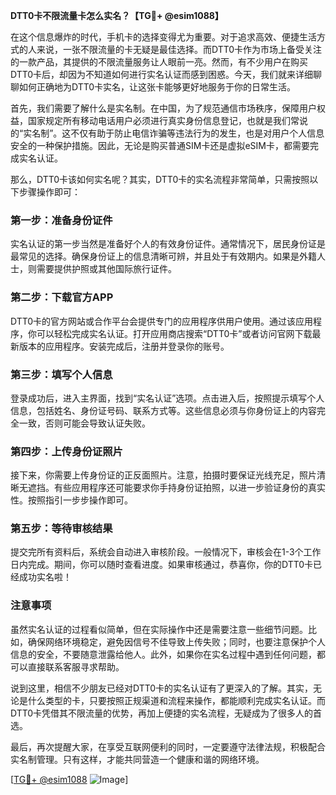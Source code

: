 **DTT0卡不限流量卡怎么实名？【TG💪+ @esim1088】**

在这个信息爆炸的时代，手机卡的选择变得尤为重要。对于追求高效、便捷生活方式的人来说，一张不限流量的卡无疑是最佳选择。而DTT0卡作为市场上备受关注的一款产品，其提供的不限流量服务让人眼前一亮。然而，有不少用户在购买DTT0卡后，却因为不知道如何进行实名认证而感到困惑。今天，我们就来详细聊聊如何正确地为DTT0卡实名，让这张卡能够更好地服务于你的日常生活。

首先，我们需要了解什么是实名制。在中国，为了规范通信市场秩序，保障用户权益，国家规定所有移动电话用户必须进行真实身份信息登记，也就是我们常说的“实名制”。这不仅有助于防止电信诈骗等违法行为的发生，也是对用户个人信息安全的一种保护措施。因此，无论是购买普通SIM卡还是虚拟eSIM卡，都需要完成实名认证。

那么，DTT0卡该如何实名呢？其实，DTT0卡的实名流程非常简单，只需按照以下步骤操作即可：

### 第一步：准备身份证件
实名认证的第一步当然是准备好个人的有效身份证件。通常情况下，居民身份证是最常见的选择。确保身份证上的信息清晰可辨，并且处于有效期内。如果是外籍人士，则需要提供护照或其他国际旅行证件。

### 第二步：下载官方APP
DTT0卡的官方网站或合作平台会提供专门的应用程序供用户使用。通过该应用程序，你可以轻松完成实名认证。打开应用商店搜索“DTT0卡”或者访问官网下载最新版本的应用程序。安装完成后，注册并登录你的账号。

### 第三步：填写个人信息
登录成功后，进入主界面，找到“实名认证”选项。点击进入后，按照提示填写个人信息，包括姓名、身份证号码、联系方式等。这些信息必须与你身份证上的内容完全一致，否则可能会导致认证失败。

### 第四步：上传身份证照片
接下来，你需要上传身份证的正反面照片。注意，拍摄时要保证光线充足，照片清晰无遮挡。有些应用程序还可能要求你手持身份证拍照，以进一步验证身份的真实性。按照指引一步步操作即可。

### 第五步：等待审核结果
提交完所有资料后，系统会自动进入审核阶段。一般情况下，审核会在1-3个工作日内完成。期间，你可以随时查看进度。如果审核通过，恭喜你，你的DTT0卡已经成功实名啦！

### 注意事项
虽然实名认证的过程看似简单，但在实际操作中还是需要注意一些细节问题。比如，确保网络环境稳定，避免因信号不佳导致上传失败；同时，也要注意保护个人信息的安全，不要随意泄露给他人。此外，如果你在实名过程中遇到任何问题，都可以直接联系客服寻求帮助。

说到这里，相信不少朋友已经对DTT0卡的实名认证有了更深入的了解。其实，无论是什么类型的卡，只要按照正规渠道和流程来操作，都能顺利完成实名认证。而DTT0卡凭借其不限流量的优势，再加上便捷的实名流程，无疑成为了很多人的首选。

最后，再次提醒大家，在享受互联网便利的同时，一定要遵守法律法规，积极配合实名制管理。只有这样，才能共同营造一个健康和谐的网络环境。

[[TG💪+ @esim1088](https://t.me/s/esim1088) ![Image](https://i.postimg.cc/4NQfJmqS/Snipaste-2025-05-13-00-14-12.png)]